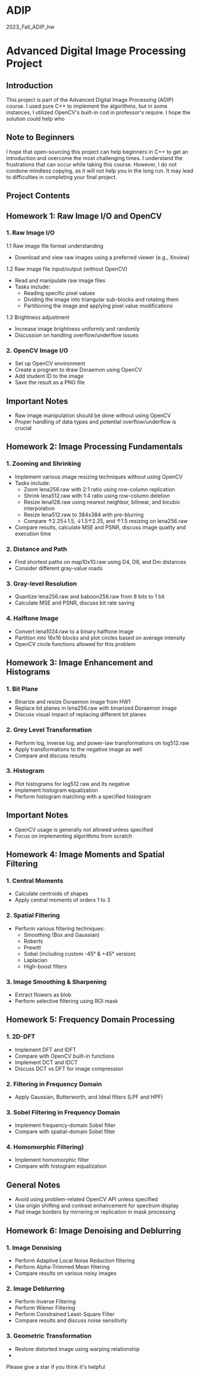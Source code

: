 # ADIP
2023_Fall_ADIP_hw
# Advanced Digital Image Processing Project

## Introduction
This project is part of the Advanced Digital Image Processing (ADIP) course. I used pure C++ to implement the algorithms, but in some instances, I utilized OpenCV's built-in cod in professor's require. 
I hope the solution could help who 

## Note to Beginners
I hope that open-sourcing this project can help beginners in C++ to get an introduction and overcome the most challenging times. I understand the frustrations that can occur while taking this course. However, I do not condone mindless copying, as it will not help you in the long run. It may lead to difficulties in completing your final project.



## Project Contents

## Homework 1: Raw Image I/O and OpenCV

### 1. Raw Image I/O 
1.1 Raw image file format understanding
   - Download and view raw images using a preferred viewer (e.g., Xnview)

1.2 Raw image file input/output (without OpenCV)
   - Read and manipulate raw image files
   - Tasks include:
     - Reading specific pixel values
     - Dividing the image into triangular sub-blocks and rotating them
     - Partitioning the image and applying pixel value modifications

1.3 Brightness adjustment
   - Increase image brightness uniformly and randomly
   - Discussion on handling overflow/underflow issues

### 2. OpenCV Image I/O
- Set up OpenCV environment
- Create a program to draw Doraemon using OpenCV
- Add student ID to the image
- Save the result as a PNG file

## Important Notes
- Raw image manipulation should be done without using OpenCV
- Proper handling of data types and potential overflow/underflow is crucial

## Homework 2: Image Processing Fundamentals

### 1. Zooming and Shrinking
- Implement various image resizing techniques without using OpenCV
- Tasks include:
  - Zoom lena256.raw with 2:1 ratio using row-column replication
  - Shrink lena512.raw with 1:4 ratio using row-column deletion
  - Resize lena128.raw using nearest neighbor, bilinear, and bicubic interpolation
  - Resize lena512.raw to 384x384 with pre-blurring
  - Compare ↑2.25↓1.5, ↓1.5↑2.25, and ↑1.5 resizing on lena256.raw
- Compare results, calculate MSE and PSNR, discuss image quality and execution time

### 2. Distance and Path
- Find shortest paths on map10x10.raw using D4, D8, and Dm distances
- Consider different gray-value roads

### 3. Gray-level Resolution
- Quantize lena256.raw and baboon256.raw from 8 bits to 1 bit
- Calculate MSE and PSNR, discuss bit rate saving

### 4. Halftone Image
- Convert lena1024.raw to a binary halftone image
- Partition into 16x16 blocks and plot circles based on average intensity
- OpenCV circle functions allowed for this problem

## Homework 3: Image Enhancement and Histograms

### 1. Bit Plane
- Binarize and resize Doraemon image from HW1
- Replace bit planes in lena256.raw with binarized Doraemon image
- Discuss visual impact of replacing different bit planes

### 2. Grey Level Transformation
- Perform log, inverse log, and power-law transformations on log512.raw
- Apply transformations to the negative image as well
- Compare and discuss results

### 3. Histogram
- Plot histograms for log512.raw and its negative
- Implement histogram equalization
- Perform histogram matching with a specified histogram

## Important Notes
- OpenCV usage is generally not allowed unless specified
- Focus on implementing algorithms from scratch

## Homework 4: Image Moments and Spatial Filtering

### 1. Central Moments 
- Calculate centroids of shapes
- Apply central moments of orders 1 to 3

### 2. Spatial Filtering
- Perform various filtering techniques:
  - Smoothing (Box and Gaussian)
  - Roberts
  - Prewitt
  - Sobel (including custom -45° & +45° version)
  - Laplacian
  - High-boost filters

### 3. Image Smoothing & Sharpening
- Extract flowers as blob
- Perform selective filtering using ROI mask

## Homework 5: Frequency Domain Processing

### 1. 2D-DFT
- Implement DFT and IDFT
- Compare with OpenCV built-in functions
- Implement DCT and IDCT
- Discuss DCT vs DFT for image compression

### 2. Filtering in Frequency Domain
- Apply Gaussian, Butterworth, and Ideal filters (LPF and HPF)

### 3. Sobel Filtering in Frequency Domain
- Implement frequency-domain Sobel filter
- Compare with spatial-domain Sobel filter

### 4. Homomorphic Filtering)
- Implement homomorphic filter
- Compare with histogram equalization

## General Notes
- Avoid using problem-related OpenCV API unless specified
- Use origin shifting and contrast enhancement for spectrum display
- Pad image borders by mirroring or replication in mask processing

## Homework 6: Image Denoising and Deblurring

### 1. Image Denoising
- Perform Adaptive Local Noise Reduction filtering
- Perform Alpha-Trimmed Mean filtering
- Compare results on various noisy images

### 2. Image Deblurring
- Perform Inverse Filtering
- Perform Wiener Filtering
- Perform Constrained Least-Square Filter
- Compare results and discuss noise sensitivity

### 3. Geometric Transformation
- Restore distorted image using warping relationship
- 
Please give a star if you think it's helpful



